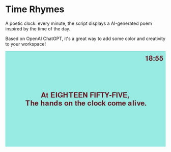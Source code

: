# Time Rhymes

A poetic clock: every minute, the script displays a AI-generated poem inspired by the time of the day.

Based on OpenAI ChatGPT, it's a great way to add some color and creativity to your workspace!

![timeRhyme](images/1855.jpeg)

